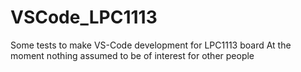# VSCode_LPC1113
Some tests to make VS-Code development for LPC1113 board
At the moment nothing assumed to be of interest for other people
